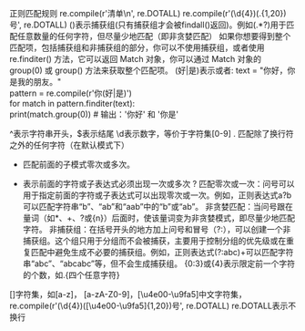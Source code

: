 正则匹配规则
re.compile(r'清单\\n', re.DOTALL)
re.compile(r'(\d{4})(.{1,20})号', re.DOTALL)
()表示捕获组(只有捕获组才会被findall()返回)。例如(.*?)用于匹配任意数量的任何字符，但尽量少地匹配（即非贪婪匹配）
    如果你想要得到整个匹配项，包括捕获组和非捕获组的部分，你可以不使用捕获组，或者使用 re.finditer() 方法，它可以返回 Match 对象，你可以通过 Match 对象的 group(0) 或 group() 方法来获取整个匹配项。
(好|是)表示或者:
    text = "你好，你是我的朋友。"  
    pattern = re.compile(r'你(好|是)')  
    for match in pattern.finditer(text):  
        print(match.group(0))  # 输出：'你好' 和 '你是'


^表示字符串开头，$表示结尾
\d表示数字，等价于字符集[0-9]
. 匹配除了换行符之外的任何字符（在默认模式下）
* 匹配前面的子模式零次或多次。
+ 表示前面的字符或子表达式必须出现一次或多次
? 
    匹配零次或一次：问号可以用于指定前面的字符或子表达式可以出现零次或一次。例如，正则表达式a?b可以匹配字符串“b”、“ab”和“aab”中的“b”或“ab”。
    非贪婪匹配：当问号跟在量词（如*、+、?或{n}）后面时，使该量词变为非贪婪模式，即尽量少地匹配字符。
    非捕获组：在括号开头的地方加上问号和冒号（?:），可以创建一个非捕获组。这个组只用于分组而不会被捕获，主要用于控制分组的优先级或在重复匹配中避免生成不必要的捕获组。例如，正则表达式(?:abc)+可以匹配字符串“abc”、“abcabc”等，但不会生成捕获组。
{0:3}或{4}表示限定前一个字符的个数，如.{四个任意字符}

[]字符集，如[a-z]， [a-zA-Z0-9]，[\u4e00-\u9fa5]中文字符集，re.compile(r'(\d{4})([\u4e00-\u9fa5]{1,20})号', re.DOTALL)
re.DOTALL表示不换行